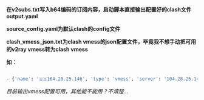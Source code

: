 **在v2subs.txt写入b64编码的订阅内容，启动脚本直接输出配置好的clash文件output.yaml**

**source_config.yaml为默认clash的config文件**

**clash_vmess_json.txt为clash vmess的json配置文件，毕竟我不想手动把可用的v2ray vmess转为clash vmess**

**如：**

```bash

- {'name': '🇺🇸104.20.25.146', 'type': 'vmess', 'server': '104.20.25.146', 'port': 2086, 'uuid': 'e9e3cc13-db48-4cc1-8c24-7626439a5339', 'alterId': 0, 'cipher': 'auto', 'udp': True, 'network': 'ws', 'ws-opts': {'path': 'github.com/Alvin9999', 'headers': {'Host': 'ip14.freegradely.xyz'}}}`

```

*目前输出vmess配置可用，其他能不能用？不清楚...*
